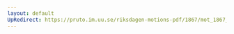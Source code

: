 ```yaml
---
layout: default
UpRedirect: https://pruto.im.uu.se/riksdagen-motions-pdf/1867/mot_1867__ak__133/mot_1867__ak__133-044.pdf
---
```

